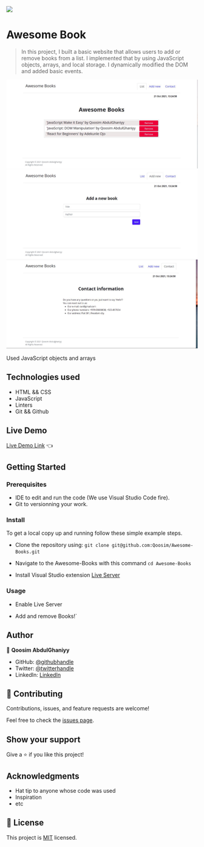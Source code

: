 ![](https://img.shields.io/badge/Microverse-blueviolet)

# Awesome Book

> In this project, I built a basic website that allows users to add or remove books from a list. I implemented that by using JavaScript objects, arrays, and local storage. I dynamically modified the DOM and added basic events.

![screenshot](./images/awesome_books_list.jpeg)
![screenshot](./images/awesome_books_add.jpeg)
![screenshot](./images/awesome_books_contact.jpeg)

Used JavaScript objects and arrays

## Technologies used

- HTML && CSS
- JavaScript
- Linters
- Git && Github

## Live Demo

[Live Demo Link](https://qoosim-awesome-books.netlify.app/) :point_left:


## Getting Started

### Prerequisites

- IDE to edit and run the code (We use Visual Studio Code fire).
- Git to versionning your work.

### Install

To get a local copy up and running follow these simple example steps.

- Clone the repository using:
 ``
    git clone git@github.com:Qoosim/Awesome-Books.git 
`` 
- Navigate to the Awesome-Books with this command ``cd Awesome-Books``

- Install Visual Studio extension [Live Server](https://marketplace.visualstudio.com/items?itemName=ritwickdey.LiveServer)

### Usage

- Enable Live Server

- Add and remove Books!`

## Author

👤 **Qoosim AbdulGhaniyy**

- GitHub: [@githubhandle](https://github.com/Qoosim)
- Twitter: [@twitterhandle](https://twitter.com/qoosim_ayinde)
- LinkedIn: [LinkedIn](https://linkedin.com/in/qoosim)

## 🤝 Contributing

Contributions, issues, and feature requests are welcome!

Feel free to check the [issues page](../../issues/).

## Show your support

Give a ⭐️ if you like this project!

## Acknowledgments

- Hat tip to anyone whose code was used
- Inspiration
- etc

## 📝 License

This project is [MIT](./MIT.md) licensed.
